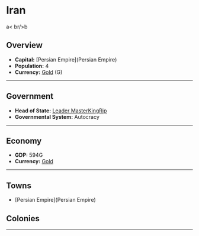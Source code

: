 # Iran
<!--1-->
a< br/>b
## Overview

- **Capital:** [Persian Empire](Persian Empire)
- **Population:** 4
- **Currency:** [Gold](Gold) (G)

---

## Government

- **Head of State:** [Leader MasterKingRip](MasterKingRip)
- **Governmental System:** Autocracy

---

## Economy

- **GDP:** 594G
- **Currency:** [Gold](Gold)

---

## Towns

- [Persian Empire](Persian Empire)

## Colonies



---